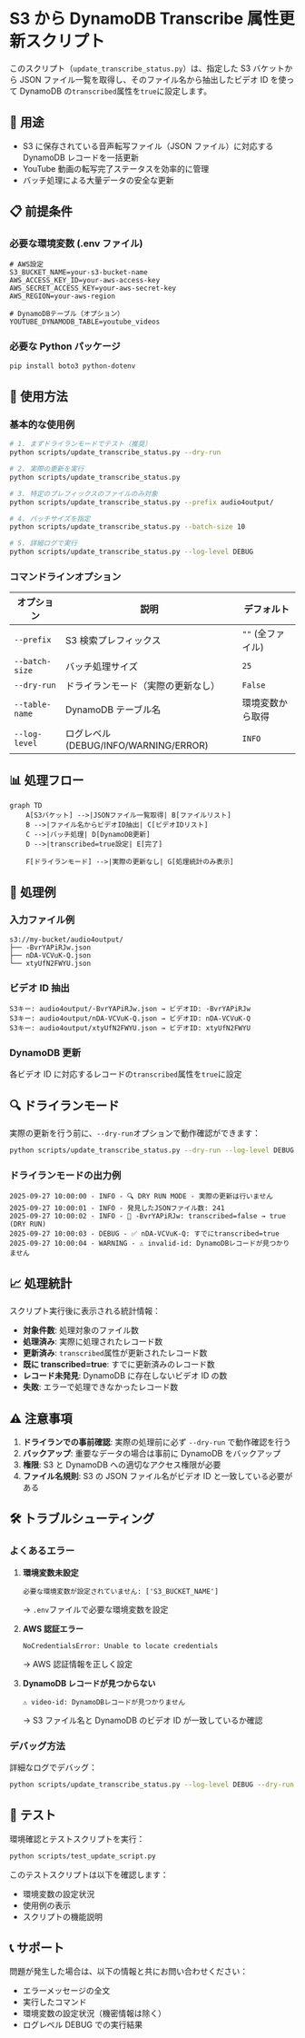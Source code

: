 # S3 から DynamoDB Transcribe 属性更新スクリプト

このスクリプト（`update_transcribe_status.py`）は、指定した S3 バケットから JSON ファイル一覧を取得し、そのファイル名から抽出したビデオ ID を使って DynamoDB の`transcribed`属性を`true`に設定します。

## 🎯 用途

- S3 に保存されている音声転写ファイル（JSON ファイル）に対応する DynamoDB レコードを一括更新
- YouTube 動画の転写完了ステータスを効率的に管理
- バッチ処理による大量データの安全な更新

## 📋 前提条件

### 必要な環境変数 (.env ファイル)

```env
# AWS設定
S3_BUCKET_NAME=your-s3-bucket-name
AWS_ACCESS_KEY_ID=your-aws-access-key
AWS_SECRET_ACCESS_KEY=your-aws-secret-key
AWS_REGION=your-aws-region

# DynamoDBテーブル（オプション）
YOUTUBE_DYNAMODB_TABLE=youtube_videos
```

### 必要な Python パッケージ

```bash
pip install boto3 python-dotenv
```

## 🚀 使用方法

### 基本的な使用例

```bash
# 1. まずドライランモードでテスト（推奨）
python scripts/update_transcribe_status.py --dry-run

# 2. 実際の更新を実行
python scripts/update_transcribe_status.py

# 3. 特定のプレフィックスのファイルのみ対象
python scripts/update_transcribe_status.py --prefix audio4output/

# 4. バッチサイズを指定
python scripts/update_transcribe_status.py --batch-size 10

# 5. 詳細ログで実行
python scripts/update_transcribe_status.py --log-level DEBUG
```

### コマンドラインオプション

| オプション     | 説明                                  | デフォルト        |
| -------------- | ------------------------------------- | ----------------- |
| `--prefix`     | S3 検索プレフィックス                 | `""` (全ファイル) |
| `--batch-size` | バッチ処理サイズ                      | `25`              |
| `--dry-run`    | ドライランモード（実際の更新なし）    | `False`           |
| `--table-name` | DynamoDB テーブル名                   | 環境変数から取得  |
| `--log-level`  | ログレベル (DEBUG/INFO/WARNING/ERROR) | `INFO`            |

## 📊 処理フロー

```mermaid
graph TD
    A[S3バケット] -->|JSONファイル一覧取得| B[ファイルリスト]
    B -->|ファイル名からビデオID抽出| C[ビデオIDリスト]
    C -->|バッチ処理| D[DynamoDB更新]
    D -->|transcribed=true設定| E[完了]

    F[ドライランモード] -->|実際の更新なし| G[処理統計のみ表示]
```

## 📝 処理例

### 入力ファイル例

```
s3://my-bucket/audio4output/
├── -BvrYAPiRJw.json
├── nDA-VCVuK-Q.json
└── xtyUfN2FWYU.json
```

### ビデオ ID 抽出

```
S3キー: audio4output/-BvrYAPiRJw.json → ビデオID: -BvrYAPiRJw
S3キー: audio4output/nDA-VCVuK-Q.json → ビデオID: nDA-VCVuK-Q
S3キー: audio4output/xtyUfN2FWYU.json → ビデオID: xtyUfN2FWYU
```

### DynamoDB 更新

各ビデオ ID に対応するレコードの`transcribed`属性を`true`に設定

## 🔍 ドライランモード

実際の更新を行う前に、`--dry-run`オプションで動作確認ができます：

```bash
python scripts/update_transcribe_status.py --dry-run --log-level DEBUG
```

### ドライランモードの出力例

```
2025-09-27 10:00:00 - INFO - 🔍 DRY RUN MODE - 実際の更新は行いません
2025-09-27 10:00:01 - INFO - 発見したJSONファイル数: 241
2025-09-27 10:00:02 - INFO - 🔄 -BvrYAPiRJw: transcribed=false → true (DRY RUN)
2025-09-27 10:00:03 - DEBUG - ✅ nDA-VCVuK-Q: すでにtranscribed=true
2025-09-27 10:00:04 - WARNING - ⚠️ invalid-id: DynamoDBレコードが見つかりません
```

## 📈 処理統計

スクリプト実行後に表示される統計情報：

- **対象件数**: 処理対象のファイル数
- **処理済み**: 実際に処理されたレコード数
- **更新済み**: `transcribed`属性が更新されたレコード数
- **既に transcribed=true**: すでに更新済みのレコード数
- **レコード未発見**: DynamoDB に存在しないビデオ ID の数
- **失敗**: エラーで処理できなかったレコード数

## ⚠️ 注意事項

1. **ドライランでの事前確認**: 実際の処理前に必ず `--dry-run` で動作確認を行う
2. **バックアップ**: 重要なデータの場合は事前に DynamoDB をバックアップ
3. **権限**: S3 と DynamoDB への適切なアクセス権限が必要
4. **ファイル名規則**: S3 の JSON ファイル名がビデオ ID と一致している必要がある

## 🛠️ トラブルシューティング

### よくあるエラー

1. **環境変数未設定**

   ```
   必要な環境変数が設定されていません: ['S3_BUCKET_NAME']
   ```

   → `.env`ファイルで必要な環境変数を設定

2. **AWS 認証エラー**

   ```
   NoCredentialsError: Unable to locate credentials
   ```

   → AWS 認証情報を正しく設定

3. **DynamoDB レコードが見つからない**
   ```
   ⚠️ video-id: DynamoDBレコードが見つかりません
   ```
   → S3 ファイル名と DynamoDB のビデオ ID が一致しているか確認

### デバッグ方法

詳細なログでデバッグ：

```bash
python scripts/update_transcribe_status.py --log-level DEBUG --dry-run
```

## 🧪 テスト

環境確認とテストスクリプトを実行：

```bash
python scripts/test_update_script.py
```

このテストスクリプトは以下を確認します：

- 環境変数の設定状況
- 使用例の表示
- スクリプトの機能説明

## 📞 サポート

問題が発生した場合は、以下の情報と共にお問い合わせください：

- エラーメッセージの全文
- 実行したコマンド
- 環境変数の設定状況（機密情報は除く）
- ログレベル DEBUG での実行結果
